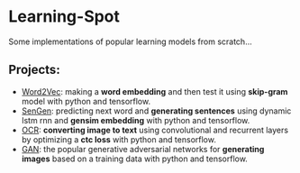 # Learning-Spot
Some implementations of popular learning models from scratch...
## Projects:
* [Word2Vec](Word2Vec): making a **word embedding** and then test it using **skip-gram** model with python and tensorflow.
* [SenGen](SenGen): predicting next word and **generating sentences** using dynamic lstm rnn and **gensim embedding** with python and tensorflow. 
* [OCR](OCR): **converting image to text** using convolutional and recurrent layers by optimizing a **ctc loss** with python and tensorflow.
* [GAN](GAN): the popular generative adversarial networks for **generating images** based on a training data with python and tensorflow.

